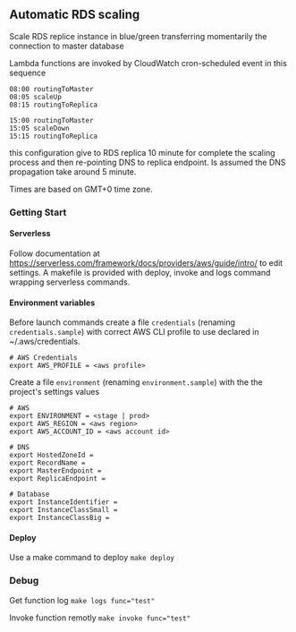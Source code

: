 ## Automatic RDS scaling

Scale RDS replice instance in blue/green transferring momentarily the connection to master database

Lambda functions are invoked by CloudWatch cron-scheduled event in this sequence
```
08:00 routingToMaster
08:05 scaleUp
08:15 routingToReplica

15:00 routingToMaster
15:05 scaleDown
15:15 routingToReplica
```
this configuration give to RDS replica 10 minute for complete the scaling process and then re-pointing DNS to replica endpoint.
Is assumed the DNS propagation take around 5 minute.

Times are based on GMT+0 time zone.

### Getting Start

#### Serverless

Follow documentation at https://serverless.com/framework/docs/providers/aws/guide/intro/ to edit settings. A makefile is provided with deploy, invoke and logs command wrapping serverless commands.

#### Environment variables

Before launch commands create a file `credentials` (renaming `credentials.sample`) with correct AWS CLI profile to use declared in ~/.aws/credentials.
```
# AWS Credentials
export AWS_PROFILE = <aws profile>
```

Create a file `environment` (renaming `environment.sample`) with the the project's settings values
```
# AWS
export ENVIRONMENT = <stage | prod>
export AWS_REGION = <aws region>
export AWS_ACCOUNT_ID = <aws account id>

# DNS
export HostedZoneId =
export RecordName =
export MasterEndpoint =
export ReplicaEndpoint =

# Database
export InstanceIdentifier =
export InstanceClassSmall =
export InstanceClassBig =
```

#### Deploy

Use a make command to deploy
`make deploy`

### Debug

Get function log
`make logs func="test"`

Invoke function remotly
`make invoke func="test"`
